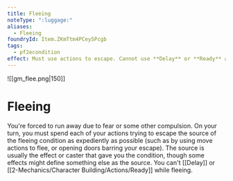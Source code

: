 ```yaml
---
title: Fleeing
noteType: ":luggage:"
aliases:
  - Fleeing
foundryId: Item.ZKmTtm4PCeySPcgb
tags:
  - pf2econdition
effect: Must use actions to escape. Cannot use **Delay** or **Ready** actions.
---
```

![[gm_flee.png|150]]
# Fleeing


You're forced to run away due to fear or some other compulsion. On your turn, you must spend each of your actions trying to escape the source of the fleeing condition as expediently as possible (such as by using move actions to flee, or opening doors barring your escape). The source is usually the effect or caster that gave you the condition, though some effects might define something else as the source. You can't [[Delay]] or [[2-Mechanics/Character Building/Actions/Ready]] while fleeing.
